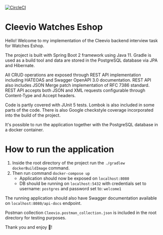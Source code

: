 [![CircleCI](https://circleci.com/gh/adrevikovska/cleevioWatchesEshop.svg?style=shield&circle-token=135bbaab6690e0bacea43c96efdfd00be88c225c)](https://circleci.com/gh/adrevikovska/cleevioWatchesEshop)

# Cleevio Watches Eshop
Hello! Welcome to my implementation of the Cleevio backend interview task for Watches Eshop.

The project is built with Spring Boot 2 framework using Java 11. Gradle is used as a build tool and data are stored in
the PostgreSQL database via JPA and Hibernate.

All CRUD operations are exposed through REST API implementation including HATEOAS and Swagger OpenAPI 3.0 documentation.
REST API also includes JSON Merge patch implementation of RFC 7386 standard. REST API accepts both JSON and XML requests
configurable through Content-Type and Accept headers.

Code is partly covered with JUnit 5 tests. Lombok is also included in some parts of the code.
There is also Google checkstyle coverage incorporated into the build of the project.

It's possible to run the application together with the PostgreSQL database in a docker container.

# How to run the application

1. Inside the root directory of the project run the `./gradlew dockerBuildImage` command.
2. Then run command `docker-compose up`
     * Application should now be exposed on `localhost:8080`
     * DB should be running on `localhost:5432`
       with credentials set to username: `postgres` and password set to: `welcome1`

The running application should also have Swagger documentation available on `localhost:8080/api-docs` endpoint.

Postman collection `Cleevio.postman_collection.json` is included in the root directory for testing purposes.

Thank you and enjoy :slightly_smiling_face:!
